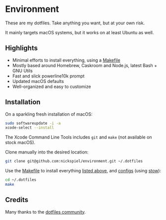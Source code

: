 # Environment

These are my dotfiles. Take anything you want, but at your own risk.

It mainly targets macOS systems, but it works on at least Ubuntu as well.

## Highlights

- Minimal efforts to install everything, using a [Makefile](./Makefile)
- Mostly based around Homebrew, Caskroom and Node.js, latest Bash + GNU Utils
- Fast and slick powerline10k prompt
- Updated macOS defaults
- Well-organized and easy to customize

## Installation

On a sparkling fresh installation of macOS:

```bash
sudo softwareupdate -i -a
xcode-select --install
```

The Xcode Command Line Tools includes `git` and `make` (not available on stock macOS).

Clone manually into the desired location:

```bash
git clone git@github.com:nickspiel/environment.git ~/.dotfiles
```

Use the [Makefile](./Makefile) to install everything [listed above](#package-overview),
and [configs](./configs) (using [stow](https://www.gnu.org/software/stow/)):

```bash
cd ~/.dotfiles
make
```

## Credits

Many thanks to the [dotfiles community](https://dotfiles.github.io).
